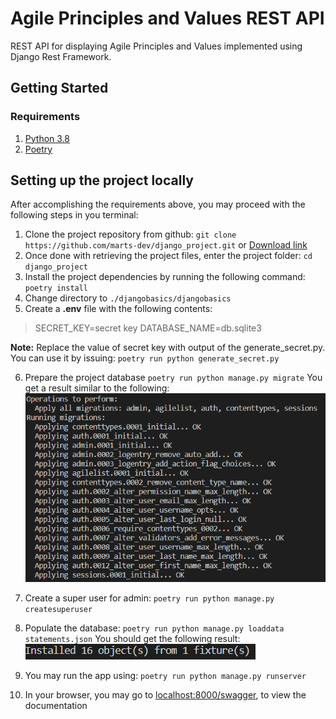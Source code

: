 # Agile Principles and Values REST API
REST API for displaying Agile Principles and Values
implemented using Django Rest Framework.

## Getting Started
### Requirements
1. [Python 3.8](https://wiki.python.org/moin/BeginnersGuide/Download)
2. [Poetry](https://python-poetry.org/docs/)

## Setting up the project locally
After accomplishing the requirements above, you may proceed with the following steps in you terminal:
1. Clone the project repository from github:
`git clone https://github.com/marts-dev/django_project.git`
or
[Download link](https://github.com/marts-dev/django_project/archive/master.zip)
2. Once done with retrieving the project files, enter the project folder:
`cd django_project`
3. Install the project dependencies by running the following command:
`poetry install`
4. Change directory to `./djangobasics/djangobasics`
5. Create a **.env** file with the following contents:
> SECRET_KEY=secret key
> DATABASE_NAME=db.sqlite3

**Note:** Replace the value of secret key with output of the generate_secret.py.
You can use it by issuing: `poetry run python generate_secret.py`

6. Prepare the project database
`poetry run python manage.py migrate`
You get a result similar to the following:
![migrate result](/djangobasics/screenshots/migrate.png)

7. Create a super user for admin: `poetry run python manage.py createsuperuser`

8. Populate the database: `poetry run python manage.py loaddata statements.json`
You should get the following result:
![loaddata result](/djangobasics/screenshots/loaddata.png)

9. You may run the app using: `poetry run python manage.py runserver`

10. In your browser, you may go to [localhost:8000/swagger](localhost:8000/swagger), to view the documentation